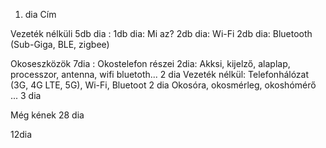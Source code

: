 1. dia Cím

Vezeték nélküli  5db dia : 
    1db dia: Mi az?
    2db dia: Wi-Fi
    2db dia: Bluetooth
    (Sub-Giga, BLE, zigbee)

Okoseszközök 7dia :
    Okostelefon részei 2dia:
    Akksi, kijelző, alaplap, processzor, antenna, wifi bluetoth... 2 dia
    Vezeték nélkül: Telefonhálózat (3G, 4G LTE, 5G), Wi-Fi, Bluetoot 2 dia
    Okosóra, okosmérleg, okoshómérő ... 3 dia

Még kének 28 dia

12dia
